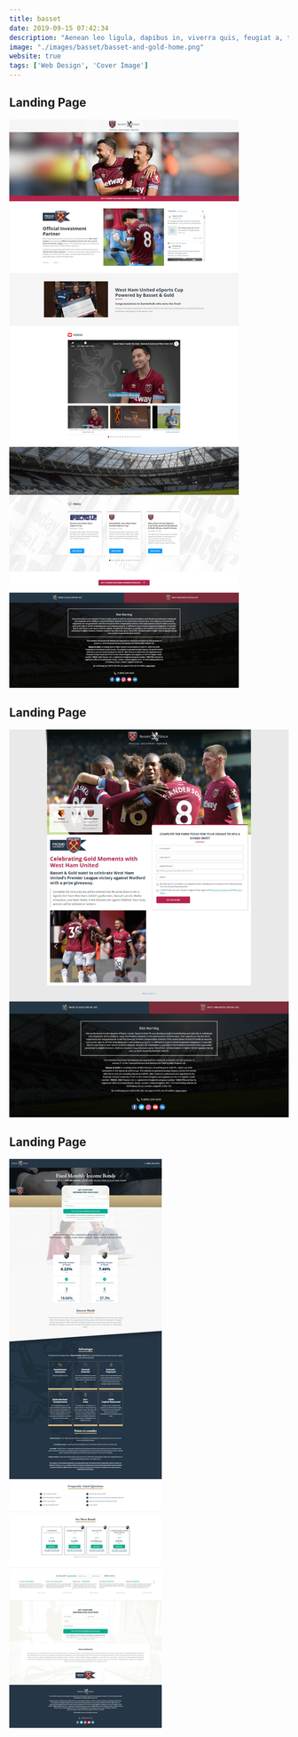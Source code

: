 ```yaml
---
title: basset
date: 2019-09-15 07:42:34
description: "Aenean leo ligula, dapibus in, viverra quis, feugiat a, tellus. Phasellus viverra nulla ut metus varius laoreet."
image: "./images/basset/basset-and-gold-home.png"
website: true
tags: ['Web Design', 'Cover Image']
---
```



<h2 class="uk-heading-line"><span>Landing Page</span></h2>

![Landing Page](./images/basset/b-g-westham.png)


<h2 class="uk-heading-line"><span>Landing Page</span></h2>

![Landing Page](./images/basset/bg-westham-lp.png)

<h2 class="uk-heading-line"><span>Landing Page</span></h2>

![Landing Page](./images/basset/bg-landing-page.png)
